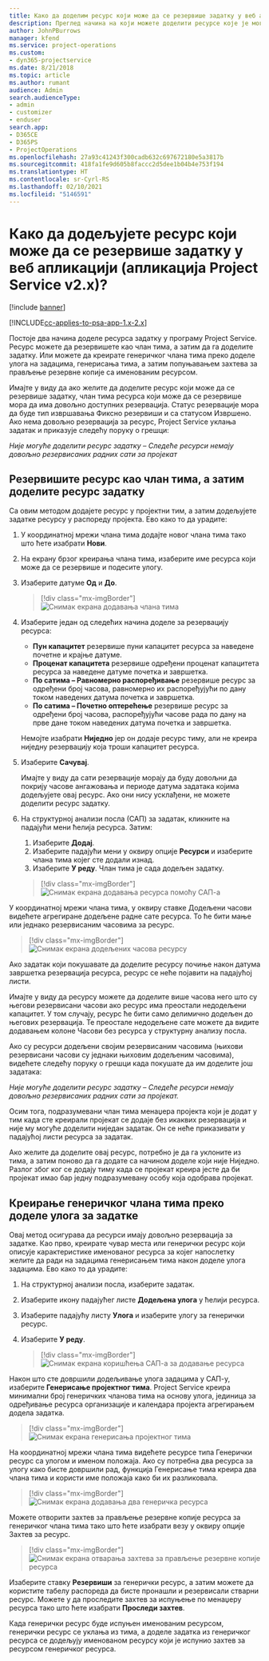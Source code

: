 ```yaml
---
title: Како да доделим ресурс који може да се резервише задатку у веб апликацији
description: Преглед начина на који можете доделити ресурсе које је могуће доделити.
author: JohnPBurrows
manager: kfend
ms.service: project-operations
ms.custom:
- dyn365-projectservice
ms.date: 8/21/2018
ms.topic: article
ms.author: rumant
audience: Admin
search.audienceType:
- admin
- customizer
- enduser
search.app:
- D365CE
- D365PS
- ProjectOperations
ms.openlocfilehash: 27a93c41243f300cadb632c697672180e5a3817b
ms.sourcegitcommit: 418fa1fe9d605b8faccc2d5dee1b04b4e753f194
ms.translationtype: HT
ms.contentlocale: sr-Cyrl-RS
ms.lasthandoff: 02/10/2021
ms.locfileid: "5146591"
---
```

# <a name="how-do-i-assign-a-bookable-resource-to-a-task-in-the-web-app-project-service-app-v2x"></a>Како да додељујете ресурс који може да се резервише задатку у веб апликацији (апликација Project Service v2.x)?

[!include [banner](../includes/psa-now-project-operations.md)]

[!INCLUDE[cc-applies-to-psa-app-1.x-2.x](../includes/cc-applies-to-psa-app-1x-2x.md)]

Постоје два начина доделе ресурса задатку у програму Project Service. Ресурс можете да резервишете као члан тима, а затим да га доделите задатку. Или можете да креирате генеричког члана тима преко доделе улога на задацима, генерисања тима, а затим попуњавањем захтева за прављење резервне копије са именованим ресурсом.

Имајте у виду да ако желите да доделите ресурс који може да се резервише задатку, члан тима ресурса који може да се резервише мора да има довољно доступних резервација. Статус резервације мора да буде тип извршавања Фиксно резервиши и са статусом Извршено. Ако нема довољно резервација за ресурс, Project Service уклања задатак и приказује следећу поруку о грешци:

*Није могуће доделити ресурс задатку – Следеће ресурси немају довољно резервисаних радних сати за пројекат*

## <a name="book-a-resource-as-a-team-member-and-then-assign-the-resource-to-a-task"></a>Резервишите ресурс као члан тима, а затим доделите ресурс задатку

Са овим методом додајете ресурс у пројектни тим, а затим додељујете задатке ресурсу у распореду пројекта. Ево како то да урадите:
1.  У координатној мрежи члана тима додајте новог члана тима тако што ћете изабрати **Нови**.
2.  На екрану брзог креирања члана тима, изаберите име ресурса који може да се резервише и подесите улогу.
3.  Изаберите датуме **Од** и **До**.

    > [!div class="mx-imgBorder"] 
    > ![Снимак екрана додавања члана тима](media/FAQ-Resources-to-Tasks2-1.png "Снимак екрана додавања члана тима")
 
4.  Изаберите један од следећих начина доделе за резервацију ресурса:
    - **Пун капацитет** резервише пуни капацитет ресурса за наведене почетне и крајње датуме.
    - **Проценат капацитета** резервише одређени проценат капацитета ресурса за наведене датуме почетка и завршетка.
    - **По сатима – Равномерно распоређивање** резервише ресурс за одређени број часова, равномерно их распоређујући по дану током наведених датума почетка и завршетка.
    - **По сатима – Почетно оптерећење** резервише ресурс за одређени број часова, распоређујући часове рада по дану на прве дане током наведених датума почетка и завршетка.

    Немојте изабрати **Ниједно** јер он додаје ресурс тиму, али не креира ниједну резервацију која троши капацитет ресурса.
5.  Изаберите **Сачувај**.

    Имајте у виду да сати резервације морају да буду довољни да покрију часове ангажовања и периоде датума задатака којима додељујете овај ресурс. Ако они нису усклађени, не можете доделити ресурс задатку.

6.  На структурној анализи посла (САП) за задатак, кликните на падајући мени ћелија ресурса. Затим: 

    1. Изаберите **Додај**.
    2. Изаберите падајући мени у оквиру опције **Ресурси** и изаберите члана тима којег сте додали изнад.
    3. Изаберите **У реду**. Члан тима је сада додељен задатку.

    > [!div class="mx-imgBorder"] 
    > ![Снимак екрана додавања ресурса помоћу САП-а](media/FAQ-Resources-to-Tasks2-2.png "Снимак екрана додавања ресурса помоћу САП-а")
 
У координатној мрежи члана тима, у оквиру ставке Додељени часови видећете агрегиране додељене радне сате ресурса. То ће бити мање или једнако резервисаним часовима за ресурс. 

> [!div class="mx-imgBorder"] 
> ![Снимак екрана додељених часова ресурсу](media/FAQ-Resources-to-Tasks2-3.png "Снимак екрана додељених часова ресурсу")
 
Ако задатак који покушавате да доделите ресурсу почиње након датума завршетка резервација ресурса, ресурс се неће појавити на падајућој листи.

Имајте у виду да ресурсу можете да доделите више часова него што су његови резервисани часови ако ресурс има преостали недодељени капацитет. У том случају, ресурс ће бити само делимично додељен до његових резервација. Те преостале недодељене сате можете да видите додавањем колоне Часови без ресурса у структурну анализу посла.

Ако су ресурси додељени својим резервисаним часовима (њихови резервисани часови су једнаки њиховим додељеним часовима), видећете следећу поруку о грешци када покушате да им доделите још задатака:

*Није могуће доделити ресурс задатку – Следеће ресурси немају довољно резервисаних радних сати за пројекат.*

Осим тога, подразумевани члан тима менаџера пројекта који је додат у тим када сте креирали пројекат се додаје без икаквих резервација и није му могуће доделити ниједан задатак. Он се неће приказивати у падајућој листи ресурса за задатак.

Ако желите да доделите овај ресурс, потребно је да га уклоните из тима, а затим поново да га додате са начином доделе који није Ниједно. Разлог због ког се додају тиму када се пројекат креира јесте да би пројекат имао бар једну подразумевану особу која одобрава пројекат.

## <a name="create-a-generic-team-member-through-role-assignment-on-tasks"></a>Креирање генеричког члана тима преко доделе улога за задатке

Овај метод осигурава да ресурси имају довољно резервација за задатке. Као прво, креирате чувар места или генерички ресурс који описује карактеристике именованог ресурса за којег напослетку желите да ради на задацима генерисањем тима након доделе улога задацима. Ево како то да урадите:

1. На структурној анализи посла, изаберите задатак.
2. Изаберите икону падајућег листе **Додељена улога** у ћелији ресурса.
3. Изаберите падајућу листу **Улога** и изаберите улогу за генерички ресурс.
4. Изаберите **У реду**.

    > [!div class="mx-imgBorder"] 
    > ![Снимак екрана коришћења САП-а за додавање ресурса](media/FAQ-Resources-to-Tasks2-4.png "Снимак екрана коришћења САП-а за додавање ресурса")
 
Након што сте довршили додељивање улога задацима у САП-у, изаберите **Генерисање пројектног тима**. Project Service креира минимални број генеричких чланова тима на основу улога, јединица за одређивање ресурса организације и календара пројекта агрегирањем додела задатка.

> [!div class="mx-imgBorder"] 
> ![Снимак екрана генерисања пројектног тима](media/FAQ-Resources-to-Tasks2-5.png "Снимак екрана генерисања пројектног тима")
 
На координатној мрежи члана тима видећете ресурсе типа Генерички ресурс са улогом и именом положаја. Ако су потребна два ресурса за улогу како бисте довршили рад, функција Генерисање тима креира два члана тима и користи име положаја како би их разликовала.

> [!div class="mx-imgBorder"] 
> ![Снимак екрана додавања два генеричка ресурса](media/FAQ-Resources-to-Tasks2-6.png "Снимак екрана додавања два генеричка ресурса")
 
Можете отворити захтев за прављење резервне копије ресурса за генеричког члана тима тако што ћете изабрати везу у оквиру опције Захтев за ресурс.

> [!div class="mx-imgBorder"] 
> ![Снимак екрана отварања захтева за прављење резервне копије ресурса](media/FAQ-Resources-to-Tasks2-7.png "Снимак екрана отварања захтева за прављење резервне копије ресурса")

Изаберите ставку **Резервиши** за генерички ресурс, а затим можете да користите табелу распореда да бисте пронашли и резервисали стварни ресурс. Можете у да проследите захтев за испуњење по менаџеру ресурса тако што ћете изабрати **Проследи захтев**.

Када генерички ресурс буде испуњен именованим ресурсом, генерички ресурс се уклања из тима, а доделе задатка из генеричког ресурса се додељују именованом ресурсу који је испунио захтев за ресурсом генеричког ресурса.
 

